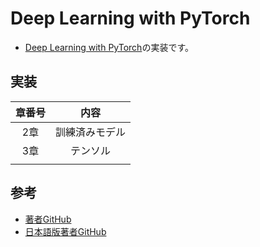 # Deep Learning with PyTorch
- [Deep Learning with PyTorch](https://pytorch.org/assets/deep-learning/Deep-Learning-with-PyTorch.pdf)の実装です。

## 実装
|章番号|内容|
|:---:|:---:|
|2章|訓練済みモデル|
|3章|テンソル|
|||

## 参考
- [著者GitHub](https://github.com/deep-learning-with-pytorch/dlwpt-code)
- [日本語版著者GitHub](https://github.com/Gin5050/deep-learning-with-pytorch-ja)